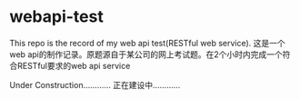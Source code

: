 # webapi-test

This repo is the record of my web api test(RESTful web service).
这是一个web api的制作记录。原题源自于某公司的网上考试题。在2个小时内完成一个符合RESTful要求的web api service


Under Construction…………
正在建设中…………
